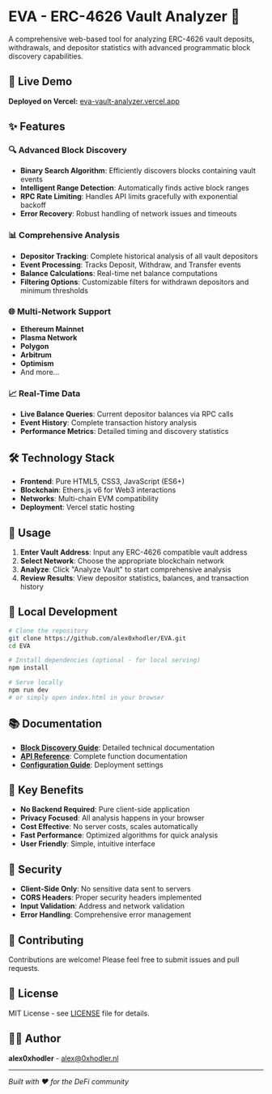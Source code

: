 # EVA - ERC-4626 Vault Analyzer 🏦

A comprehensive web-based tool for analyzing ERC-4626 vault deposits, withdrawals, and depositor statistics with advanced programmatic block discovery capabilities.

## 🚀 Live Demo

**Deployed on Vercel:** [eva-vault-analyzer.vercel.app](https://eva-vault-analyzer.vercel.app)

## ✨ Features

### 🔍 Advanced Block Discovery
- **Binary Search Algorithm**: Efficiently discovers blocks containing vault events
- **Intelligent Range Detection**: Automatically finds active block ranges
- **RPC Rate Limiting**: Handles API limits gracefully with exponential backoff
- **Error Recovery**: Robust handling of network issues and timeouts

### 📊 Comprehensive Analysis
- **Depositor Tracking**: Complete historical analysis of all vault depositors
- **Event Processing**: Tracks Deposit, Withdraw, and Transfer events
- **Balance Calculations**: Real-time net balance computations
- **Filtering Options**: Customizable filters for withdrawn depositors and minimum thresholds

### 🌐 Multi-Network Support
- **Ethereum Mainnet**
- **Plasma Network** 
- **Polygon**
- **Arbitrum**
- **Optimism**
- And more...

### 📈 Real-Time Data
- **Live Balance Queries**: Current depositor balances via RPC calls
- **Event History**: Complete transaction history analysis
- **Performance Metrics**: Detailed timing and discovery statistics

## 🛠 Technology Stack

- **Frontend**: Pure HTML5, CSS3, JavaScript (ES6+)
- **Blockchain**: Ethers.js v6 for Web3 interactions
- **Networks**: Multi-chain EVM compatibility
- **Deployment**: Vercel static hosting

## 📖 Usage

1. **Enter Vault Address**: Input any ERC-4626 compatible vault address
2. **Select Network**: Choose the appropriate blockchain network
3. **Analyze**: Click "Analyze Vault" to start comprehensive analysis
4. **Review Results**: View depositor statistics, balances, and transaction history

## 🔧 Local Development

```bash
# Clone the repository
git clone https://github.com/alex0xhodler/EVA.git
cd EVA

# Install dependencies (optional - for local serving)
npm install

# Serve locally
npm run dev
# or simply open index.html in your browser
```

## 📚 Documentation

- **[Block Discovery Guide](./BLOCK_DISCOVERY_GUIDE.md)**: Detailed technical documentation
- **[API Reference](./app.js)**: Complete function documentation
- **[Configuration Guide](./vercel.json)**: Deployment settings

## 🎯 Key Benefits

- **No Backend Required**: Pure client-side application
- **Privacy Focused**: All analysis happens in your browser
- **Cost Effective**: No server costs, scales automatically
- **Fast Performance**: Optimized algorithms for quick analysis
- **User Friendly**: Simple, intuitive interface

## 🔐 Security

- **Client-Side Only**: No sensitive data sent to servers
- **CORS Headers**: Proper security headers implemented
- **Input Validation**: Address and network validation
- **Error Handling**: Comprehensive error management

## 🤝 Contributing

Contributions are welcome! Please feel free to submit issues and pull requests.

## 📄 License

MIT License - see [LICENSE](./LICENSE) file for details.

## 👨‍💻 Author

**alex0xhodler** - [alex@0xhodler.nl](mailto:alex@0xhodler.nl)

---

*Built with ❤️ for the DeFi community*
